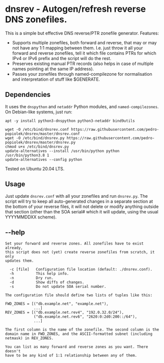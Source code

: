 # dnsrev - Autogen/refresh reverse DNS zonefiles.

This is a simple but effective DNS reverse/PTR zonefile generator.
Features:

 * Supports multiple zonefiles, both forward and reverse, that may or
   may not have any 1:1 mapping between them. I.e. just throw it all
   your forward and reverse zonefiles, tell it which file contains PTRs
   for which IPv4 or IPv6 prefix and the script will do the rest.
 * Preserves existing manual PTR records (also helps in case of multiple
   names pointing at the same IP address).
 * Passes your zonefiles through named-compilezone for normalisation and
   interpretation of stuff like $GENERATE.

## Dependencies

It uses the `dnspython` and `netaddr` Python modules, and
`named-compilezones`. On Debian-like systems, just run:

```
apt -y install python3-dnspython python3-netaddr bind9utils

wget -O /etc/bind/dnsrev.conf https://raw.githubusercontent.com/pedro-popiolek/dnsrev/master/dnsrev.conf
wget -O /etc/bind/dnsrev.py https://raw.githubusercontent.com/pedro-popiolek/dnsrev/master/dnsrev.py
chmod u+x /etc/bind/dnsrev.py
update-alternatives --install /usr/bin/python python /usr/bin/python3.8 1
update-alternatives --config python
```
Tested on Ubuntu 20.04 LTS.

## Usage

Just update `dnsrev.conf` with all your zonefiles and run `dnsrev.py`.
The script will try to keep all auto-generated changes in a separate
section at the bottom of your reverse files, it will not delete or
modify anything outside that section (other than the SOA serial# which
it will update, using the usual YYYYMMDDXX scheme).

## --help

```
Set your forward and reverse zones. All zonefiles have to exist already,
this script does not (yet) create reverse zonefiles from scratch, it only
updates them.

  -c [file]   Configuration file location (default: ./dnsrev.conf).
  -h          This help info.
  -n          Dry run.
  -d          Show diffs of changes.
  -s          Do not update SOA serial number.

The configuration file should define two lists of tuples like this:

FWD_ZONES = [("db.example.net", "example.net"),
             ...]
REV_ZONES = [("db.example.net.rev4", "192.0.32.0/24"),
             ("db.example.net.rev6", "2620:0:2d0:200::/64"),
             ...]

The first column is the name of the zonefile. The second column is the
domain name in FWD_ZONES, and the ASCII-formatted subnet (including   
netmask) in REV_ZONES.

You can list as many forward and reverse zones as you want. There doesn't
have to be any kind of 1:1 relationship between any of them.
```
